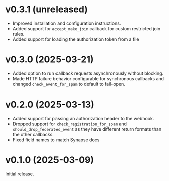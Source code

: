 # v0.3.1 (unreleased)

* Improved installation and configuration instructions.
* Added support for `accept_make_join` callback for custom restricted join rules.
* Added support for loading the authorization token from a file

# v0.3.0 (2025-03-21)

* Added option to run callback requests asynchronously without blocking.
* Made HTTP failure behavior configurable for synchronous callbacks and changed
  `check_event_for_spam` to default to fail-open.

# v0.2.0 (2025-03-13)

* Added support for passing an authorization header to the webhook.
* Dropped support for `check_registration_for_spam` and `should_drop_federated_event`
  as they have different return formats than the other callbacks.
* Fixed field names to match Synapse docs

# v0.1.0 (2025-03-09)

Initial release.
